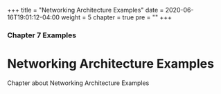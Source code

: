 +++
title = "Networking Architecture Examples"
date = 2020-06-16T19:01:12-04:00
weight = 5
chapter = true
pre = "<b></b>"
+++

### Chapter 7 Examples

# Networking Architecture Examples

Chapter about Networking Architecture Examples